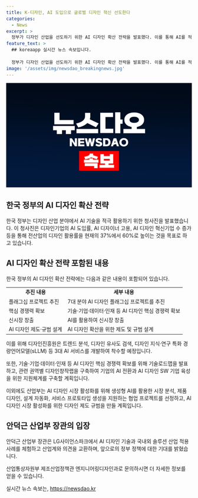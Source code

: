 ```yaml
---
title: K-디자인, AI 도입으로 글로벌 디자인 혁신 선도한다
categories:
  - News
excerpt: >
  정부가 디자인 산업을 선도하기 위한 AI 디자인 확산 전략을 발표했다. 이를 통해 AI를 적극 도입하여 디자인 혁신을 이루고, 전 산업의 디자인 활용률을 현재 37%에서 60%로 끌어올리는 계획이다. 이를 위해 플래그십 프로젝트를 추진하고, AI 디자인 기술로드맵 발표 및 AI 디자인 모델 개발 등을 통해 디자인 업계를 지원할 예정이다. 또한, AI를 활용한 시장 분석, 제품 디자인, 설계 자동화를 지원하고, 디자인 제도 규범에 대한 논의도 진행할 예정이다. 이를 통해 AI를 적극 도입하여 국내 디자인산업의 경쟁력을 높이고 세계 최고의 기업과 인재로 거듭나기를 기대한다.
feature_text: >
  ## koreaapp 실시간 뉴스 속보입니다.

  정부가 디자인 산업을 선도하기 위한 AI 디자인 확산 전략을 발표했다. 이를 통해 AI를 적극 도입하여 디자인 혁신을 이루고, 전 산업의 디자인 활용률을 현재 37%에서 60%로 끌어올리는 계획이다. 이를 위해 플래그십 프로젝트를 추진하고, AI 디자인 기술로드맵 발표 및 AI 디자인 모델 개발 등을 통해 디자인 업계를 지원할 예정이다. 또한, AI를 활용한 시장 분석, 제품 디자인, 설계 자동화를 지원하고, 디자인 제도 규범에 대한 논의도 진행할 예정이다. 이를 통해 AI를 적극 도입하여 국내 디자인산업의 경쟁력을 높이고 세계 최고의 기업과 인재로 거듭나기를 기대한다.
image: '/assets/img/newsdao_breakingnews.jpg'
---
```


<p><img src="/assets/img/newsdao_breakingnews.jpg" alt="koreaapp 속보" /></p>

<h2 data-ke-size="size26">한국 정부의 AI 디자인 확산 전략</h2>

<p data-ke-size="size16">한국 정부는 디자인 산업 분야에서 AI 기술을 적극 활용하기 위한 청사진을 발표했습니다. 이 청사진은 디자인기업의 AI 도입률, AI 디자이너 고용, AI 디자인 혁신기업 수 증가 등을 통해 전산업의 디자인 활용률을 현재의 37%에서 60%로 높이는 것을 목표로 하고 있습니다.</p>

<h2 data-ke-size="size24">AI 디자인 확산 전략 포함된 내용</h2>

<p data-ke-size="size16">한국 정부의 AI 디자인 확산 전략에는 다음과 같은 내용이 포함되어 있습니다.</p>

<table>
    <colgroup>
    <col width="33.3%">
    <col width="66.7%">
  </colgroup>
  <tr>
    <td style="text-align: center; height: 17px;"><b>추진 내용</b></td>
    <td style="text-align: center; height: 17px;"><b>세부 내용</b></td>
  </tr>
  <tr>
    <td style="text-align: left; height: 17px;">플래그십 프로젝트 추진</td>
    <td style="text-align: left; height: 17px;">7대 분야 AI 디자인 플래그십 프로젝트를 추진</td>
  </tr>
  <tr>
    <td style="text-align: left; height: 17px;">핵심 경쟁력 확보</td>
    <td style="text-align: left; height: 17px;">기술·기업·데이터·인재 등 AI 디자인 핵심 경쟁력 확보</td>
  </tr>
  <tr>
    <td style="text-align: left; height: 17px;">신시장 창출</td>
    <td style="text-align: left; height: 17px;">AI를 활용하여 신시장 창출</td>
  </tr>
  <tr>
    <td style="text-align: left; height: 17px;">AI 디자인 제도·규범 설계</td>
    <td style="text-align: left; height: 17px;">AI 디자인 확산을 위한 제도 및 규범 설계</td>
  </tr>
</table>

<p data-ke-size="size16">이를 위해 디자인진흥원은 트렌드 분석, 디자인 유사도 검색, 디자인 지식·연구 특화 경량언어모델(sLLM) 등 3대 AI 서비스를 개발하여 착수할 예정입니다.</p>

<p data-ke-size="size16">또한, 기술·기업·데이터·인재 등 AI 디자인 핵심 경쟁력 확보를 위해 기술로드맵을 발표하고, 관련 권역별 디자인창작랩을 구축하여 기업의 AI 전환과 AI 디자인 SW 기업 육성을 위한 지원체계를 구축할 계획입니다.</p>

<p data-ke-size="size16">이외에도 산업부는 AI 디자인 시장 활성화를 위해 생성형 AI를 활용한 시장 분석, 제품 디자인, 설계 자동화, 서비스 프로토타입 생성을 지원하는 협업 프로젝트를 선정하고, AI 디자인 시장 활성화를 위한 디자인 제도 규범을 만들 계획입니다.</p>

<h2 data-ke-size="size24">안덕근 산업부 장관의 입장</h2>

<p data-ke-size="size16">안덕근 산업부 장관은 LG사이언스파크에서 AI 디자인 기술과 국내외 솔루션 산업 적용 사례를 체험하고 산업계와 의견을 교환하며, 앞으로의 정부 정책에 대한 기대를 밝혔습니다.</p>

<p data-ke-size="size16">산업통상자원부 제조산업정책관 엔지니어링디자인과로 문의하시면 더 자세한 정보를 얻을 수 있습니다.</p>

<p data-ke-size="size16"></p>
실시간 뉴스 속보는, <a href="https://newsdao.kr" rel="dofollow">https://newsdao.kr</a>


